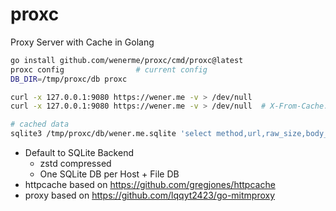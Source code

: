 # proxc

Proxy Server with Cache in Golang

```bash
go install github.com/wenerme/proxc/cmd/proxc@latest
proxc config                # current config
DB_DIR=/tmp/proxc/db proxc

curl -x 127.0.0.1:9080 https://wener.me -v > /dev/null
curl -x 127.0.0.1:9080 https://wener.me -v > /dev/null  # X-From-Cache: 1

# cached data
sqlite3 /tmp/proxc/db/wener.me.sqlite 'select method,url,raw_size,body_size,length(body) from http_responses'
```

- Default to SQLite Backend
  - zstd compressed
  - One SQLite DB per Host + File DB
- httpcache based on https://github.com/gregjones/httpcache
- proxy based on https://github.com/lqqyt2423/go-mitmproxy
